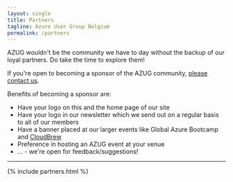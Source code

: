 ```yaml
---
layout: single
title: Partners
tagline: Azure User Group Belgium
permalink: /partners
---
```


AZUG wouldn't be the community we have to day without the backup of our loyal partners. Do take the time to explore them!

If you're open to becoming a sponsor of the AZUG community, [please contact us](/contact).

Benefits of becoming a sponsor are:

* Have your logo on this and the home page of our site
* Have your logo in our newsletter which we send out on a regular basis to all of our members
* Have a banner placed at our larger events like Global Azure Bootcamp and [CloudBrew](http://www.cloudbrew.be)
* Preference in hosting an AZUG event at your venue
* ... - we're open for feedback/suggestions!

<hr />

<div class="partners-narrow">
	{% include partners.html %}
</div>